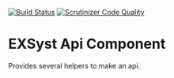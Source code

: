[![Build Status](https://travis-ci.org/EXSyst/Api.svg?branch=master)](https://travis-ci.org/EXSyst/Api)
[![Scrutinizer Code Quality](https://scrutinizer-ci.com/g/EXSyst/Api/badges/quality-score.png?b=master)](https://scrutinizer-ci.com/g/EXSyst/Api/?branch=master)

# EXSyst Api Component
Provides several helpers to make an api.
